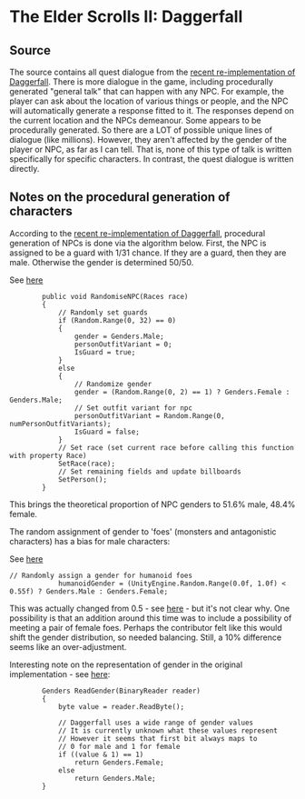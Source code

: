 # The Elder Scrolls II: Daggerfall

## Source

The source contains all quest dialogue from the [recent re-implementation of Daggerfall](https://github.com/Interkarma/daggerfall-unity/). There is more dialogue in the game, including procedurally generated "general talk" that can happen with any NPC. For example, the player can ask about the location of various things or people, and the NPC will automatically generate a response fitted to it. The responses depend on the current location and the NPCs demeanour. Some appears to be procedurally generated. So there are a LOT of possible unique lines of dialogue (like millions). However, they aren't affected by the gender of the player or NPC, as far as I can tell. That is, none of this type of talk is written specifically for specific characters. In contrast, the quest dialogue is written directly.


## Notes on the procedural generation of characters

According to the [recent re-implementation of Daggerfall](https://github.com/Interkarma/daggerfall-unity/), procedural generation of NPCs is done via the algorithm below. First, the NPC is assigned to be a guard with 1/31 chance. If they are a guard, then they are male. Otherwise the gender is determined 50/50.

See [here](https://github.com/Interkarma/daggerfall-unity/blob/b5434559f8e24371f973c5bc00cd4a65bca4bbfc/Assets/Scripts/Game/MobilePersonNPC.cs#L129)

```
        public void RandomiseNPC(Races race)
        {
            // Randomly set guards
            if (Random.Range(0, 32) == 0)
            {
                gender = Genders.Male;
                personOutfitVariant = 0;
                IsGuard = true;
            }
            else
            {
                // Randomize gender
                gender = (Random.Range(0, 2) == 1) ? Genders.Female : Genders.Male;
                // Set outfit variant for npc
                personOutfitVariant = Random.Range(0, numPersonOutfitVariants);
                IsGuard = false;
            }
            // Set race (set current race before calling this function with property Race)
            SetRace(race);
            // Set remaining fields and update billboards
            SetPerson();
        }
```

This brings the theoretical proportion of NPC genders to 51.6% male, 48.4% female.

The random assignment of gender to 'foes' (monsters and antagonistic characters) has a bias for male characters:

See [here](https://github.com/Interkarma/daggerfall-unity/blob/b5434559f8e24371f973c5bc00cd4a65bca4bbfc/Assets/Scripts/Game/Questing/Foe.cs)
 
```
// Randomly assign a gender for humanoid foes
            humanoidGender = (UnityEngine.Random.Range(0.0f, 1.0f) < 0.55f) ? Genders.Male : Genders.Female;
```

This was actually changed from 0.5 - see [here](https://github.com/Interkarma/daggerfall-unity/commit/548f01e97b03bcef8fb6bd6c9f25fc195ffd3ba4) - but it's not clear why. One possibility is that an addition around this time was to include a possibility of meeting a pair of female foes. Perhaps the contributor felt like this would shift the gender distribution, so needed balancing. Still, a 10% difference seems like an over-adjustment.


Interesting note on the representation of gender in the original implementation - see [here](https://github.com/Interkarma/daggerfall-unity/blob/b5434559f8e24371f973c5bc00cd4a65bca4bbfc/Assets/Scripts/API/Save/CharacterRecord.cs):

```
        Genders ReadGender(BinaryReader reader)
        {
            byte value = reader.ReadByte();

            // Daggerfall uses a wide range of gender values
            // It is currently unknown what these values represent
            // However it seems that first bit always maps to
            // 0 for male and 1 for female
            if ((value & 1) == 1)
                return Genders.Female;
            else
                return Genders.Male;
        }
```